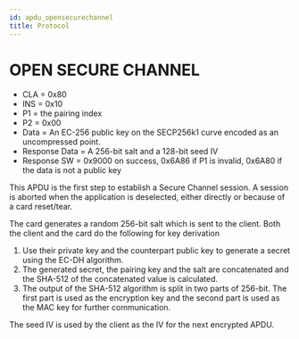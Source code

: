 ```yaml
---
id: apdu_opensecurechannel
title: Protocol
---
```


# OPEN SECURE CHANNEL

* CLA = 0x80
* INS = 0x10
* P1 = the pairing index
* P2 = 0x00
* Data = An EC-256 public key on the SECP256k1 curve encoded as an uncompressed point.
* Response Data = A 256-bit salt and a 128-bit seed IV
* Response SW = 0x9000 on success, 0x6A86 if P1 is invalid, 0x6A80 if the data is not a public key

This APDU is the first step to establish a Secure Channel session. A session is aborted when the application is deselected, either directly or because of a card reset/tear.

The card generates a random 256-bit salt which is sent to the client. Both the client and the card do the following for key derivation

1. Use their private key and the counterpart public key to generate a secret using the EC-DH algorithm.
2. The generated secret, the pairing key and the salt are concatenated and the SHA-512 of the concatenated value is calculated.
3. The output of the SHA-512 algorithm is split in two parts of 256-bit. The first part is used as the encryption key and the second part is used as the MAC key for further communication.

The seed IV is used by the client as the IV for the next encrypted APDU.